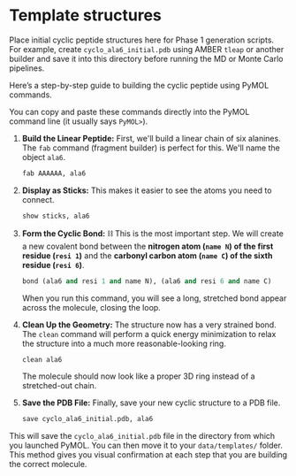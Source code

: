 # Template structures

Place initial cyclic peptide structures here for Phase 1 generation scripts.
For example, create `cyclo_ala6_initial.pdb` using AMBER `tleap` or another
builder and save it into this directory before running the MD or Monte Carlo
pipelines.

Here’s a step-by-step guide to building the cyclic peptide using PyMOL commands.

You can copy and paste these commands directly into the PyMOL command line (it usually says `PyMOL>`).

1.  **Build the Linear Peptide:**
    First, we'll build a linear chain of six alanines. The `fab` command (fragment builder) is perfect for this. We'll name the object `ala6`.

    ```python
    fab AAAAAA, ala6
    ```

2.  **Display as Sticks:**
    This makes it easier to see the atoms you need to connect.

    ```python
    show sticks, ala6
    ```

3.  **Form the Cyclic Bond:** ⛓️
    This is the most important step. We will create a new covalent bond between the **nitrogen atom (`name N`) of the first residue (`resi 1`)** and the **carbonyl carbon atom (`name C`) of the sixth residue (`resi 6`)**.

    ```python
    bond (ala6 and resi 1 and name N), (ala6 and resi 6 and name C)
    ```

    When you run this command, you will see a long, stretched bond appear across the molecule, closing the loop.

4.  **Clean Up the Geometry:**
    The structure now has a very strained bond. The `clean` command will perform a quick energy minimization to relax the structure into a much more reasonable-looking ring.

    ```python
    clean ala6
    ```

    The molecule should now look like a proper 3D ring instead of a stretched-out chain.

5.  **Save the PDB File:**
    Finally, save your new cyclic structure to a PDB file.

    ```python
    save cyclo_ala6_initial.pdb, ala6
    ```

This will save the `cyclo_ala6_initial.pdb` file in the directory from which you launched PyMOL. You can then move it to your `data/templates/` folder. This method gives you visual confirmation at each step that you are building the correct molecule.